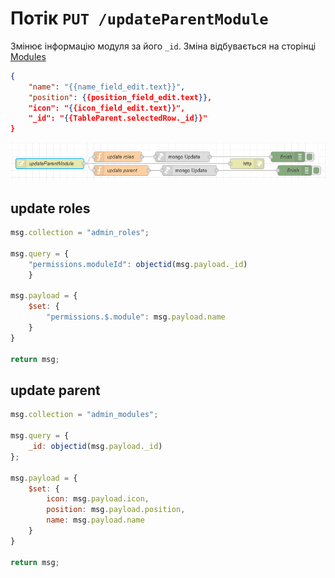 # Потік `PUT /updateParentModule`

Змінює інформацію модуля за його `_id`. Зміна відбувається на сторінці [Modules](page_modules.md)

```json
{
	"name": "{{name_field_edit.text}}",
	"position": {{position_field_edit.text}},
	"icon": "{{icon_field_edit.text}}",
	"_id": "{{TableParent.selectedRow._id}}"
}
```

![image-20230518165207782](media/image-20230518165207782.png)

## update roles

```js
msg.collection = "admin_roles";

msg.query = {
    "permissions.moduleId": objectid(msg.payload._id)
    }

msg.payload = {
    $set: {
        "permissions.$.module": msg.payload.name
    }
}

return msg;
```

## update parent

```js
msg.collection = "admin_modules";

msg.query = {
    _id: objectid(msg.payload._id)
};

msg.payload = {
    $set: {
        icon: msg.payload.icon,
        position: msg.payload.position,
        name: msg.payload.name
    }
}

return msg;
```

